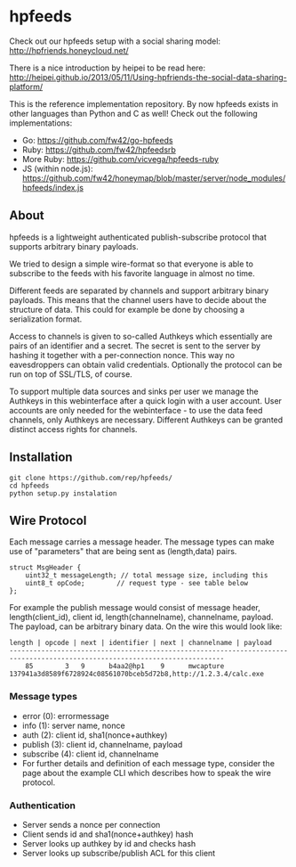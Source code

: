 hpfeeds
=======

Check out our hpfeeds setup with a social sharing model: http://hpfriends.honeycloud.net/

There is a nice introduction by heipei to be read here: http://heipei.github.io/2013/05/11/Using-hpfriends-the-social-data-sharing-platform/

This is the reference implementation repository. By now hpfeeds exists in other languages than Python and C as well! Check out the following implementations:
 - Go: https://github.com/fw42/go-hpfeeds
 - Ruby: https://github.com/fw42/hpfeedsrb
 - More Ruby: https://github.com/vicvega/hpfeeds-ruby
 - JS (within node.js): https://github.com/fw42/honeymap/blob/master/server/node_modules/hpfeeds/index.js

## About
hpfeeds is a lightweight authenticated publish-subscribe protocol that supports arbitrary binary payloads.

We tried to design a simple wire-format so that everyone is able to subscribe to the feeds with his favorite language in almost no time.

Different feeds are separated by channels and support arbitrary binary payloads. This means that the channel users have to decide about the structure of data. This could for example be done by choosing a serialization format.

Access to channels is given to so-called Authkeys which essentially are pairs of an identifier and a secret. The secret is sent to the server by hashing it together with a per-connection nonce. This way no eavesdroppers can obtain valid credentials. Optionally the protocol can be run on top of SSL/TLS, of course.

To support multiple data sources and sinks per user we manage the Authkeys in this webinterface after a quick login with a user account. User accounts are only needed for the webinterface - to use the data feed channels, only Authkeys are necessary. Different Authkeys can be granted distinct access rights for channels.

## Installation

```
git clone https://github.com/rep/hpfeeds/
cd hpfeeds
python setup.py instalation
```

## Wire Protocol

Each message carries a message header. The message types can make use of "parameters" that are being sent as (length,data) pairs.

```
struct MsgHeader {
    uint32_t messageLength; // total message size, including this
    uint8_t opCode;        // request type - see table below
};
```

For example the publish message would consist of message header, length(client_id), client id, length(channelname), channelname, payload. The payload, can be arbitrary binary data.
On the wire this would look like:

```
length | opcode | next | identifier | next | channelname | payload
----------------------------------------------------------------------------------------------------------------------------
    85        3   9      b4aa2@hp1    9      mwcapture     137941a3d8589f6728924c08561070bceb5d72b8,http://1.2.3.4/calc.exe
```

### Message types

* error (0): errormessage
* info (1): server name, nonce
* auth (2): client id, sha1(nonce+authkey)
* publish (3): client id, channelname, payload
* subscribe (4): client id, channelname
* For further details and definition of each message type, consider the page about the example CLI which describes how to speak the wire protocol.

### Authentication

* Server sends a nonce per connection
* Client sends id and sha1(nonce+authkey) hash
* Server looks up authkey by id and checks hash
* Server looks up subscribe/publish ACL for this client
